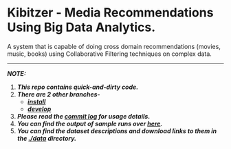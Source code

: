 # Kibitzer - Media Recommendations Using Big Data Analytics.

A system that is capable of doing cross domain recommendations (movies, music, books) using Collaborative Filtering techniques on complex data. 

***

**_NOTE:_**  
1. **_This repo contains quick-and-dirty code._**
2. **_There are 2 other branches-_**  
    - **_[install](https://gitlab.com/user501254/Kibitzer/tree/install)_**
    - **_[develop](https://gitlab.com/user501254/Kibitzer/tree/develop)_**     
3. **_Please read the [commit log](https://gitlab.com/user501254/Kibitzer/commits/master) for usage details._**
4. **_You can find the output of sample runs over [here](https://gitlab.com/user501254/Kibitzer/commit/5c5ca85b8c65a6112109f020ae1e015cce3ea07f)._**
5. **_You can find the dataset descriptions and download links to them in the [./data](https://gitlab.com/user501254/Kibitzer/tree/master/data) directory._**